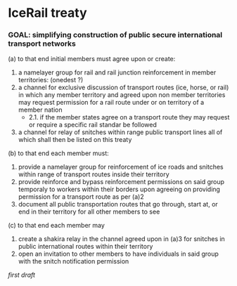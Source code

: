 # IceRail treaty

### GOAL: simplifying construction of public secure international transport networks

(a) to that end initial members must agree upon or create:
1. a namelayer group for rail and rail junction reinforcement in member territories: (onedest ?)
2. a channel for exclusive discussion of transport routes (ice, horse, or rail) in which any member territory and agreed upon non member territories may request permission for a rail route under or on territory of a member nation
   * 2.1. if the member states agree on a transport route they may request or require a specific rail standar be followed
3. a channel for relay of snitches within range public transport lines
all of which shall then be listed on this treaty

(b) to that end each member must: 
1. provide a namelayer group for reinforcement of ice roads and snitches within range of transport routes inside their territory
2. provide reinforce and bypass reinforcement permissions on said group temporaly to workers within their borders upon agreeing on providing permission for a transport route as per (a)2
3. document all public transportation routes that go through, start at, or end in their territory for all other members to see


(c) to that end each member may
1. create a shakira relay in the channel agreed upon in (a)3 for snitches in public international routes within their territory
2. open an invitation to other members to have individuals in said group with the snitch notification permission

*first draft*
